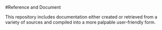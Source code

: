 #Reference and Document

This repository includes documentation either created or retrieved from a variety of sources and compiled into a more palpable user-friendly form.  
